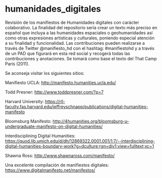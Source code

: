 # humanidades_digitales
Revisión de los manifiestos de Humanidades digitales con carácter colaborativo. La finalidad del repositorio sería crear un texto más preciso en español que incluya a las humanidades espaciales o geohumanidades así como otras expresiones artísticas y culturales, poniendo especial atención a su finalidad y funcionalidad. Las contribuciones pueden realizarse a través de Twitter @manifiesto_hd con el hashtag: #manifiestohd y a través de un PAD que figurará en esta red social y recogerá todas las contribuciones y anotaciones. Se tomará como base el texto del That Camp París (2011).

Se aconseja visitar los siguientes sitios:


Manifiesto UCLA: http://manifesto.humanities.ucla.edu/


Todd Presner: http://www.toddpresner.com/?p=7


Harvard University: https://rll-faculty.fas.harvard.edu/jeffreyschnapp/publications/digital-humanities-manifesto


Bloomsburg Manifesto: http://4humanities.org/bloomsburg-u-undergraduate-manifesto-on-digital-humanities/


Interdisciplining Digital Humanities: https://quod.lib.umich.edu/d/dh/12869322.0001.001/1:7/--interdisciplining-digital-humanities-boundary-work?g=dculture;rgn=div1;view=fulltext;xc=1


Shawna Ross: http://www.shawnaross.com/manifesto/


Una excelente compilación de manifiestos digitales: https://www.digitalmanifesto.net/manifestos/


